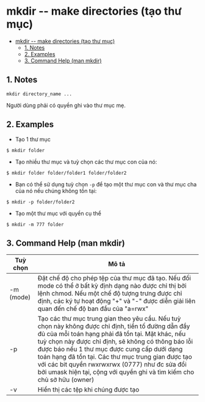 # mkdir -- make directories (tạo thư mục)

- [mkdir -- make directories (tạo thư mục)](#mkdir----make-directories-tạo-thư-mục)
  - [1. Notes](#1-notes)
  - [2. Examples](#2-examples)
  - [3. Command Help (man mkdir)](#3-command-help-man-mkdir)

## 1. Notes
```
mkdir directory_name ...
```
Người dùng phải có quyền ghi vào thư mục mẹ.

## 2. Examples
- Tạo 1 thư mục
```
$ mkdir folder
```
- Tạo nhiều thư mục và tuỳ chọn các thư mục con của nó:
```
$ mkdir folder folder/folder1 folder/folder2
```
- Bạn có thể sử dụng tuỳ chọn `-p` để tạo một thư mục con và thư mục cha của nó nếu chúng không tồn tại:
```
$ mkdir -p folder/folder2
```
- Tạo một thư mục với quyền cụ thể
```
$ mkdir -m 777 folder
```

## 3. Command Help (man mkdir)
|Tuỳ chọn|Mô tả|
|---|---|
|-m (mode)| Đặt chế độ cho phép tệp của thư mục đã tạo. Nếu đối mode có thể ở bất kỳ định dạng nào được chỉ thị bởi lệnh chmod. Nếu một chế độ tượng trưng được chỉ định, các ký tự hoạt động "+" và "-" được diễn giải liên quan đến chế độ ban đầu của "a=rwx"
|-p| Tạo các thư mục trung gian theo yêu cầu. Nếu tuỳ chọn này không được chỉ định, tiền tố đường dẫn đầy đủ của mỗi toán hạng phải đã tồn tại. Mặt khác, nếu tuỳ chọn này được chỉ định, sẽ không có thông báo lỗi được báo nếu 1 thư mục được cung cấp dưới dạng toán hạng đã tồn tại. Các thư mục trung gian được tạo với các bit quyền rwxrwxrwx (0777) như đc sửa đổi bởi umask hiện tại, cộng với quyền ghi và tìm kiếm cho chủ sở hữu (owner)
|-v| Hiển thị các tệp khi chúng được tạo